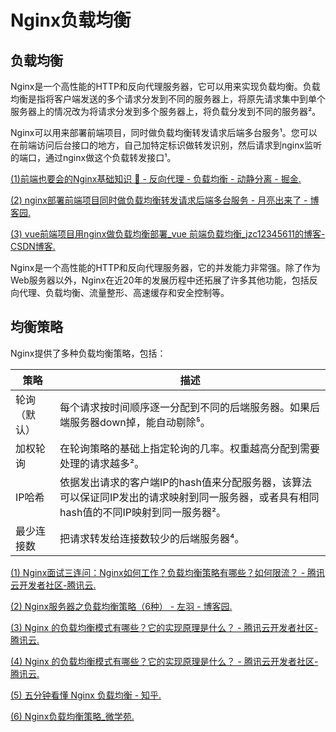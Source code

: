 # Nginx负载均衡

## 负载均衡

Nginx是一个高性能的HTTP和反向代理服务器，它可以用来实现负载均衡。负载均衡是指将客户端发送的多个请求分发到不同的服务器上，将原先请求集中到单个服务器上的情况改为将请求分发到多个服务器上，将负载分发到不同的服务器²。

Nginx可以用来部署前端项目，同时做负载均衡转发请求后端多台服务¹。您可以在前端访问后台接口的地方，自己加特定标识做转发识别，然后请求到nginx监听的端口，通过nginx做这个负载转发接口¹。

[(1)前端也要会的Nginx基础知识 🚀 - 反向代理 - 负载均衡 - 动静分离 - 掘金.]( https://juejin.cn/post/7021006168885559303 )

[(2) nginx部署前端项目同时做负载均衡转发请求后端多台服务 - 月亮出来了 - 博客园.](https://www.cnblogs.com/seemoon/p/13747487.html)

[(3) vue前端项目用nginx做负载均衡部署_vue 前端负载均衡_jzc12345611的博客-CSDN博客.](https://blog.csdn.net/jzc12345611/article/details/100701761)

Nginx是一个高性能的HTTP和反向代理服务器，它的并发能力非常强。除了作为Web服务器以外，Nginx在近20年的发展历程中还拓展了许多其他功能，包括反向代理、负载均衡、流量整形、高速缓存和安全控制等。

## 均衡策略

Nginx提供了多种负载均衡策略，包括：

| 策略         | 描述                                                         |
| ------------ | ------------------------------------------------------------ |
| 轮询（默认） | 每个请求按时间顺序逐一分配到不同的后端服务器。如果后端服务器down掉，能自动剔除⁵。 |
| 加权轮询     | 在轮询策略的基础上指定轮询的几率。权重越高分配到需要处理的请求越多²。 |
| IP哈希       | 依据发出请求的客户端IP的hash值来分配服务器，该算法可以保证同IP发出的请求映射到同一服务器，或者具有相同hash值的不同IP映射到同一服务器²。 |
| 最少连接数   | 把请求转发给连接数较少的后端服务器⁴。                        |

[(1) Nginx面试三连问：Nginx如何工作？负载均衡策略有哪些？如何限流？ - 腾讯云开发者社区-腾讯云. ](https://cloud.tencent.com/developer/article/1758628)

[(2) Nginx服务器之负载均衡策略（6种） - 左羽 - 博客园.]( https://www.cnblogs.com/1214804270hacker/p/9325150.html )

[(3) Nginx 的负载均衡模式有哪些？它的实现原理是什么？ - 腾讯云开发者社区-腾讯云.]( https://cloud.tencent.com/developer/article/1774118)

[(4) Nginx 的负载均衡模式有哪些？它的实现原理是什么？ - 腾讯云开发者社区-腾讯云.](https://bing.com/search?q=Nginx+%e8%b4%9f%e8%bd%bd%e5%9d%87%e8%a1%a1+%e7%ad%96%e7%95%a5)

[(5) 五分钟看懂 Nginx 负载均衡 - 知乎.](https://zhuanlan.zhihu.com/p/134220193 )

[(6) Nginx负载均衡策略_微学苑. ](https://www.weixueyuan.net/a/781.html )